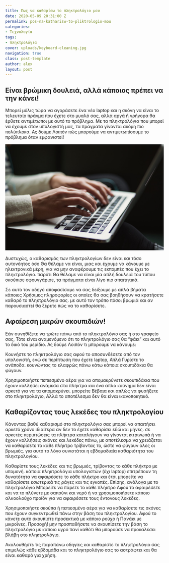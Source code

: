 ```yaml
---
title: Πως να καθαρίσω το πληκτρολόγιο μου
date: 2020-05-09 20:31:00 Z
permalink: pos-na-katharisw-to-pliktrologio-mou
categories:
- Τεχνολογία
tags:
- πληκτρολόγια
cover: uploads/keyboard-cleaning.jpg
navigation: true
class: post-template
author: alex
layout: post
---
```


## Είναι βρώμικη δουλειά,  αλλά κάποιος πρέπει να την κάνει! 

Μπορεί μόλις τώρα να αγοράσετε ένα νέο laptop και η σκόνη να είναι το τελευταίο πράγμα που έχετε στο μυαλό σας, αλλά αργά ή γρήγορα θα έρθετε αντιμέτωποι με αυτό το πρόβλημα.
Με τα πληκτρολόγια που μπορεί να έχουμε στον υπολογιστή μας, τα πράγματα γίνονται ακόμη πιο πολύπλοκα.  Ας δούμε Λοιπόν πώς μπορούμε να αντιμετωπίσουμε το πρόβλημα όταν εμφανιστεί!

![keyboard-cleaning.jpg](/uploads/keyboard-cleaning.jpg)

Δυστυχώς,  ο καθαρισμός των πληκτρολογίων  δεν είναι και τόσο αυτονόητος όσο Θα θέλαμε να είναι, μιας και έχουμε να κάνουμε με ηλεκτρονικά μέρη,  για να μην αναφέρουμε τις εκπομπές που έχει το πληκτρολόγιο.  παρότι Θα θέλαμε να είναι μία απλή δουλειά του τύπου σκούπισε σφουγγάρισε,  τα πράγματα είναι λίγο πιο απαιτητικά.

Σε αυτό τον οδηγό αποφασίσαμε  να σας δείξουμε με απλά βήματα κάποιες Χρήσιμες πληροφορίες οι οποίες θα σας βοηθήσουν να κρατήσετε καθαρό το πληκτρολόγιο σας.  με αυτό τον τρόπο πόσοι βρωμιά και αν παρουσιαστεί θα ξέρετε πώς να το καθαρίσετε.

## Αφαίρεση μικρών σκουπιδιών!

Εάν  συνηθίζετε να τρώτε πάνω από το πληκτρολόγιο σας ή στο γραφείο σας,  Τότε είναι αναμενόμενο ότι το πληκτρολόγιο σας θα “φάει”  και αυτό το δικό του μερίδιο.  Ας δούμε Λοιπόν τι μπορούμε να κάνουμε:

Kουνήστε το πληκτρολόγιο σας αφού το αποσυνδέσετε από τον υπολογιστή, ενώ σε περίπτωση που έχετε laptop,  Απλά Γυρίστε το ανάποδα.  κουνώντας το ελαφρώς πάνω κάτω κάποια  σκουπιδάκια θα φύγουν.

Xρησιμοποιήστε πεπιεσμένο αέρα για να απομακρύνετε σκουπιδάκια που έχουν κολλήσει ανάμεσα στα πλήκτρα και ένα απλό κούνημα δεν είναι αρκετό για να τα απομακρύνει.  μπορείτε Βέβαια και απλώς να φυσήξετε στο πληκτρολόγιο,  Αλλά το αποτέλεσμα δεν θα είναι ικανοποιητικό.

## Καθαρίζοντας τους λεκέδες του πληκτρολογίου

Kάνοντας βαθύ καθαρισμό στο πληκτρολόγιο σας μπορεί να απαιτήσει αρκετό χρόνο ιδιαίτερα αν δεν το έχετε καθαρίσει εδώ και μήνες.  σε αρκετές περιπτώσεις τα πλήκτρα καταλήγουν να γίνονται κιτρινωπά ή να έχουν  κολλήσεις σκόνες και λεκέδες πάνω,  με αποτέλεσμα να χρειάζεται να καθαρίσετε το κάθε πλήκτρο τρίβοντας το, ώστε να φύγουν  όλες οι βρωμιές.  για αυτό το λόγο συνιστάται η εβδομαδιαία καθαριότητα του πληκτρολογίου.

Kαθαρίστε τους λεκέδες και τις βρωμιές,  τρίβοντας το κάθε πλήκτρο με υπομονή.  κάποια πληκτρολόγια υπολογιστών (όχι laptop)  επιτρέπουν τη δυνατότητα να αφαιρέσετε το κάθε πλήκτρο και έτσι  μπορείτε να καθαρίσετε εσωτερικά τις ράγες και τις εγκοπές. Επίσης,  ανάλογα με το πληκτρολόγιο Μπορείτε να πάρετε το κάθε πλήκτρο Αφού το αφαιρέσετε και να το πλύνετε με σαπούνι και νερό ή να χρησιμοποιήσετε κάποιο αλκοολούχο προϊόν για να αφαιρέσετε τους έντονους λεκέδες.

Xρησιμοποιήστε σκούπα ή πεπιεσμένο αέρα για να καθαρίσετε τις σκόνες που έχουν συγκεντρωθεί πάνω στην βάση του πληκτρολογίου.  Αφού το κάνετε αυτό σκουπίστε προσεκτικά με κάποιο ρούχο ή Πανάκι με μικροΐνες. Προσοχή!  μην προσπαθήσετε να σκουπίσετε την βάση το πληκτρολόγιο με κάποιο υγρό πανί καθότι θα μπορούσε να προκαλέσει βλάβη στο πληκτρολόγιο.

Ακολουθήστε τις παραπάνω οδηγίες και καθαρίστε το πληκτρολόγιο σας επιμελώς κάθε εβδομάδα και  το πληκτρολόγιο σας το αστράφτει και θα είναι καθαρό για χρήση.
